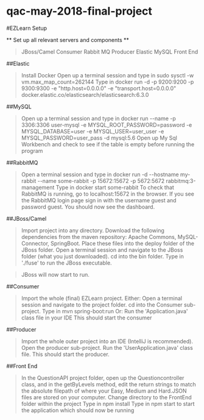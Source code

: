 # qac-may-2018-final-project
#EZLearn Setup

** Set up all relevant servers and components **
> JBoss/Camel
> Consumer
> Rabbit MQ
> Producer
> Elastic
> MySQL
> Front End

##Elastic
> Install Docker
> Open up a terminal session and type in sudo sysctl -w vm.max_map_count=262144
> Type in docker run -d -p 9200:9200 -p 9300:9300 -e "http.host=0.0.0.0" -e "transport.host=0.0.0.0" docker.elastic.co/elasticsearch/elasticsearch:6.3.0

##MySQL
> Open up a terminal session and type in docker run --name -p 3306:3306 user-mysql -e MYSQL_ROOT_PASSWORD=password -e MYSQL_DATABASE=user -e MYSQL_USER=user_user -e MYSQL_PASSWORD=user_pass -d mysql:5.6
Open up My Sql Workbench and check to see if the table is empty before running the program


##RabbitMQ
> Open a terminal session and type in docker run -d --hostname my-rabbit --name some-rabbit -p 15672:15672 -p 5672:5672 rabbitmq:3-management
> Type in docker start some-rabbit
> To check that RabbitMQ is running, go to localhost:15672 in the browser. If you see the RabbitMQ login page sign in with the username guest and password guest.
> You should now see the dashboard.




##JBoss/Camel
> Import project into any directory.
> Download the following dependencies from the maven repository: Apache Commons, MySQL-Connector, SpringBoot. Place these files into the deploy folder of the JBoss folder.
> Open a terminal session and navigate to the JBoss folder (what you just downloaded). cd into the bin folder. Type in './fuse' to run the JBoss executable.

>JBoss will now start to run.


##Consumer
>Import the whole (final) EZLearn project. 
Either: Open a terminal session and navigate to the project folder. cd into the Consumer sub-project. Type in mvn spring-boot:run
Or: Run the 'Application.java' class file in your IDE
> This should start the consumer

##Producer
>Import the whole outer project into an IDE (IntelliJ is recommended). Open the producer sub-project. Run the 'UserApplication.java' class file.
> This should start the producer.

##Front End
>In the QuestionAPI project folder, open up the Questioncontroller class, and in the getByLevels method, edit the return strings to match the absolute filepath of where your Easy, Medium and Hard.JSON files are stored on your computer.
> Change directory to the FrontEnd folder within the project
> Type in npm install
>Type in npm start to start the application which should now be running